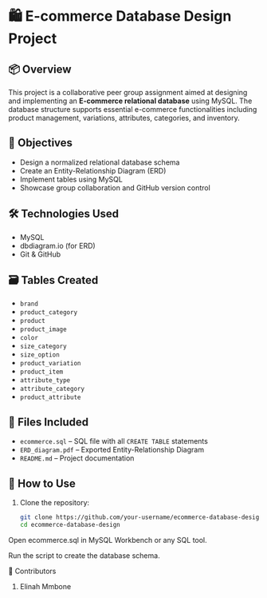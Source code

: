 # 🛍️ E-commerce Database Design Project

## 📦 Overview
This project is a collaborative peer group assignment aimed at designing and implementing an **E-commerce relational database** using MySQL. The database structure supports essential e-commerce functionalities including product management, variations, attributes, categories, and inventory.

## 🎯 Objectives
- Design a normalized relational database schema
- Create an Entity-Relationship Diagram (ERD)
- Implement tables using MySQL
- Showcase group collaboration and GitHub version control

## 🛠️ Technologies Used
- MySQL
- dbdiagram.io (for ERD)
- Git & GitHub

## 🗃️ Tables Created
- `brand`
- `product_category`
- `product`
- `product_image`
- `color`
- `size_category`
- `size_option`
- `product_variation`
- `product_item`
- `attribute_type`
- `attribute_category`
- `product_attribute`

## 📁 Files Included
- `ecommerce.sql` – SQL file with all `CREATE TABLE` statements
- `ERD_diagram.pdf` – Exported Entity-Relationship Diagram
- `README.md` – Project documentation

## 🚀 How to Use
1. Clone the repository:
   ```bash
   git clone https://github.com/your-username/ecommerce-database-design.git
   cd ecommerce-database-design
Open ecommerce.sql in MySQL Workbench or any SQL tool.

Run the script to create the database schema.

🤝 Contributors 
1. Elinah Mmbone


